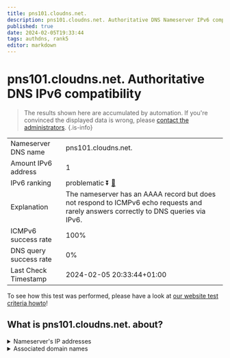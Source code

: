 ```yaml
---
title: pns101.cloudns.net.
description: pns101.cloudns.net. Authoritative DNS Nameserver IPv6 compatibility
published: true
date: 2024-02-05T19:33:44
tags: authdns, rank5
editor: markdown
---
```


# pns101.cloudns.net. Authoritative DNS IPv6 compatibility

> The results shown here are accumulated by automation. If you're convinced the displayed data is wrong, please [contact the administrators](/howto/chat). 
{.is-info}




|   |   |
| - | - |
| Nameserver DNS name | pns101.cloudns.net.
| Amount IPv6 address | 1
| IPv6 ranking | problematic :arrow_double_down: [🔗](/howto/ranking) |
| Explanation | The nameserver has an AAAA record but does not respond to ICMPv6 echo requests and rarely answers correctly to DNS queries via IPv6. |
| ICMPv6 success rate | 100%|
| DNS query success rate | 0% |
| Last Check Timestamp | 2024-02-05 20:33:44+01:00 |

To see how this test was performed, please have a look at [our website test criteria howto](/howto/testcriteria/authdns)!


## What is pns101.cloudns.net. about?




<details>
<summary>Nameserver's IP addresses</summary>

2a06:fb00:1::1:99

</details>



<details>
<summary>Associated domain names</summary>

www.spiegel.de

</details>
